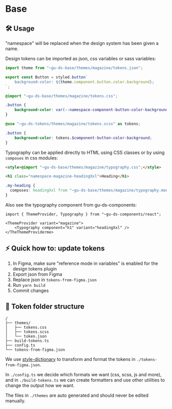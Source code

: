 # Base

## 🛠️ Usage

"namespace" will be replaced when the design system has been given a name.

Design tokens can be imported as json, css variables or sass variables:

```JavaScript
import theme from "~gu-ds-base/themes/magazine/tokens.json";

export const Button = styled.button`
    background-color: ${theme.component.button.color.background};
`;
```

```css
@import "~gu-ds-base/themes/magazine/tokens.css";

.button {
    background-color: var(--namespace-component-button-color-background);
}
```

```scss
@use "~gu-ds-tokens/themes/magazine/tokens.scss" as tokens;

.button {
    background-color: tokens.$component-button-color-background;
}
```

Typography can be applied directly to HTML using CSS classes or by using `composes` in css modules:

```html
<style>@import "~gu-ds-base/themes/magazine/typography.css";</style>

<h1 class="namespace-magazine-headingXxl">Heading</h1>
```

```css
.my-heading {
  composes: headingXxl from "~gu-ds-base/themes/magazine/typography.module.css";
}
```

Also see the typography component from gu-ds-components:

```tsx
import { ThemeProvider, Typography } from "~gu-ds-components/react";

<ThemeProvider variant="magazine">
    <Typography component="h1" variant="headingXxl" />
</TheThemeProviderme>
```


## ⚡ Quick how to: update tokens

1. In Figma, make sure "reference mode in variables" is enabled for the design tokens plugin
2. Export json from Figma
3. Replace json in `tokens-from-figma.json`
4. Run `yarn build`
5. Commit changes

## 🧱 Token folder structure

```
/
├── themes/
│   ├── tokens.css
│   ├── tokens.scss
│   └── token.json
├── build-tokens.ts
├── config.ts
└── tokens-from-figma.json
```

We use [style-dictionary](https://github.com/amzn/style-dictionary) to transform and format the tokens in `./tokens-from-figma.json`.

In `./config.ts` we decide which formats we want (css, scss, js and more), and in `./build-tokens.ts` we can create formatters and use other utilities to change the output how we want.

The files in `./themes` are auto generated and should never be edited manually.
